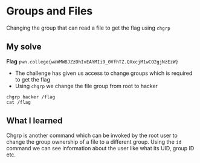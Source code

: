 # Groups and Files

Changing the group that can read a file to get the flag using `chgrp`

## My solve
**Flag** `pwn.college{waWMWBJZzDhIvEAYMIi9_0VfhTZ.QXxcjM1wCO2gjNzEzW}`
- The challenge has given us access to change groups which is required to get the flag
- Using `chgrp` we change the file group from root to hacker

```
chgrp hacker /flag
cat /flag
```

## What I learned
Chgrp is another command which can be invoked by the root user to change the group ownership of a file to a different group. Using the `id` command we can see information about the user like what its UID, group ID etc.